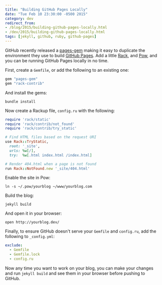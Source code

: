 ```yaml
---
title: "Building GitHub Pages Locally"
date: "Tue Feb 10 23:30:00 -0500 2015"
category: dev
redirect_from:
- /blog/2015/building-github-pages-locally.html
- /dev/2015/building-github-pages-locally.html
tags: [jekyll, github, ruby, github-pages]
---
```


GitHub recently released a [pages-gem][] making it easy to duplicate the
environment they use to build [GitHub Pages][]. Add a little [Rack][], and
[Pow][], and you can be running GitHub Pages locally in no time.

First, create a `Gemfile`, or add the following to an existing one:

```ruby
gem "pages-gem"
gem "rack-contrib"
```

And install the gems:

```
bundle install
```

Now create a Rackup file, `config.ru` with the following:

```ruby
require 'rack/static'
require 'rack/contrib/not_found'
require 'rack/contrib/try_static'

# Find HTML files based on the request URI
use Rack::TryStatic,
  root: '_site',
  urls: %w[/],
  try:  %w[.html index.html /index.html]

# Render 404.html when a page is not found
run Rack::NotFound.new '_site/404.html'
```

Enable the site in Pow:

```
ln -s ~/.pow/yourblog ~/www/yourblog.com
```

Build the blog:

```
jekyll build
```

And open it in your browser:

```
open http://yourblog.dev/
```

Finally, to ensure GitHub doesn't serve your `Gemfile` and `config.ru`, add the
following to `_config.yml`:

```yaml
exclude:
  - Gemfile
  - Gemfile.lock
  - config.ru
```

Now any time you want to work on your blog, you can make your changes and run
`jekyll build` and see them in your browser before pushing to GitHub.

[GitHub Pages]: https://rack.github.io/
[Pow]: http://pow.cx/
[pages-gem]: https://github.com/github/pages-gem
[rack]: https://rack.github.io/

